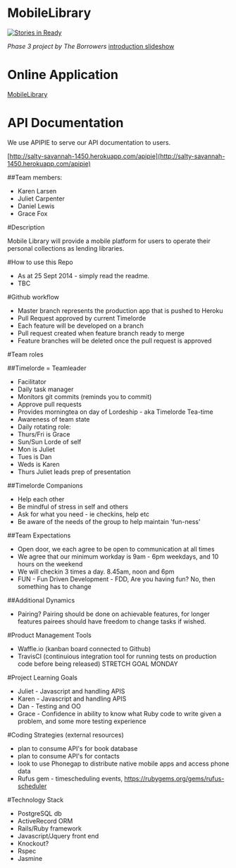 MobileLibrary
=============
[![Stories in Ready](https://badge.waffle.io/kereru-2014/mobilelibrary.svg?label=ready&title=Ready)](http://waffle.io/kereru-2014/mobilelibrary)

*Phase 3 project by The Borrowers*
[introduction slideshow](http://slides.com/danlewis/deck--3)

Online Application
=================
[MobileLibrary](http://salty-savannah-1450.herokuapp.com)

API Documentation
=================
We use APIPIE to serve our API documentation to users.

[http://salty-savannah-1450.herokuapp.com/apipie](http://salty-savannah-1450.herokuapp.com/apipie)

##Team members:

- Karen Larsen
- Juliet Carpenter
- Daniel Lewis
- Grace Fox

#Description

Mobile Library will provide a mobile platform for users to operate their personal collections as lending libraries.

#How to use this Repo
- As at 25 Sept 2014 - simply read the readme.
- TBC


#Github workflow

- Master branch represents the production app that is pushed to Heroku
- Pull Request approved by current Timelorde
- Each feature will be developed on a branch
- Pull request created when feature branch ready to merge
- Feature branches will be deleted once the pull request is approved

#Team roles

##Timelorde = Teamleader
- Facilitator
- Daily task manager
- Monitors git commits (reminds you to commit)
- Approve pull requests
- Provides morningtea on day of Lordeship - aka Timelorde Tea-time
- Awareness of team state
- Daily rotating role:
- Thurs/Fri is Grace
- Sun/Sun Lorde of self
- Mon is Juliet
- Tues is Dan
- Weds is Karen
- Thurs Juliet leads prep of presentation

##Timelorde Companions
- Help each other
- Be mindful of stress in self and others
- Ask for what you need - ie checkins, help etc
- Be aware of the needs of the group to help maintain 'fun-ness'

##Team Expectations
- Open door, we each agree to be open to communication at all times
- We agree that our minimum workday is 9am - 6pm weekdays, and 10 hours on the weekend
- We will checkin 3 times a day. 8.45am, noon and 6pm
- FUN - Fun Driven Development - FDD, Are you having fun? No, then something has to change

##Additional Dynamics
- Pairing? Pairing should be done on achievable features, for longer features pairees should have freedom to change tasks if wished.

#Product Management Tools
- Waffle.io (kanban board connected to Github)
- TravisCI (continuious integration tool for running tests on production code before being released) STRETCH GOAL MONDAY

#Project Learning Goals
- Juliet - Javascript and handling APIS
- Karen - Javascript and handling APIS
- Dan - Testing and OO
- Grace - Confidence in ability to know what Ruby code to write given a problem, and some more testing experience

#Coding Strategies (external resources)
- plan to consume API's for book database
- plan to consume API's for contacts
- look to use Phonegap to distribute native mobile apps and access phone data
- Rufus gem - timescheduling events, https://rubygems.org/gems/rufus-scheduler

#Technology Stack
- PostgreSQL db
- ActiveRecord ORM
- Rails/Ruby framework
- Javascript/Jquery front end
- Knockout?
- Rspec
- Jasmine




